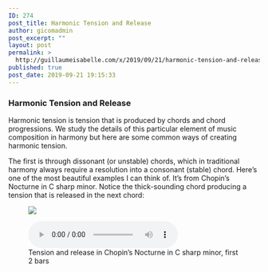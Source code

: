 ```yaml
---
ID: 274
post_title: Harmonic Tension and Release
author: gicomadmin
post_excerpt: ""
layout: post
permalink: >
  http://guillaumeisabelle.com/x/2019/09/21/harmonic-tension-and-release/
published: true
post_date: 2019-09-21 19:15:33
---
```

<!-- wp:heading {"level":3} -->

### Harmonic Tension and Release

<!-- /wp:heading -->

<!-- wp:paragraph -->

Harmonic tension is tension that is produced by chords and chord progressions. We study the details of this particular element of music composition in harmony but here are some common ways of creating harmonic tension. 

<!-- /wp:paragraph -->

<!-- wp:paragraph -->

The first is through dissonant (or unstable) chords, which in traditional harmony always require a resolution into a consonant (stable) chord. Here’s one of the most beautiful examples I can think of. It’s from Chopin’s Nocturne in C sharp minor. Notice the thick-sounding chord producing a tension that is released in the next chord:

<!-- /wp:paragraph -->

<!-- wp:image --><figure class="wp-block-image">

![][1]</figure> <!-- /wp:image -->

<!-- wp:audio {"id":276} --><figure class="wp-block-audio"><audio controls src="http://guillaumeisabelle.com/x/wp-content/uploads/sites/2/2019/09/1-Chopin-Nocturne-in-C-sharp-minor-tension-and-release.mp3" autoplay loop preload="auto"></audio><figcaption>Tension and release in Chopin’s Nocturne in C sharp minor, first 2 bars</figcaption></figure> 

<!-- /wp:audio -->

 [1]: https://www.schoolofcomposition.com/wp-content/uploads/2019/01/1-Chopin-Nocturne-in-C-sharp-minor.png